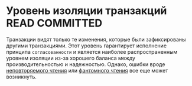 # Уровень изоляции транзакций READ COMMITTED

Транзакции видят только те изменения, которые были зафиксированы другими транзакциями. Этот уровень гарантирует 
исполнение принципа `согласованности` и является наиболее распространенным уровнем изоляции из-за
хорошего баланса между производительностью и надежностью. Однако, ошибки вроде
[неповторяемого чтения](../problems/non-repeatable-reads.md)
или [фантомного чтения](../problems/phantom-reads.md)
все еще может возникнуть.